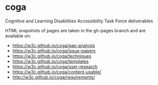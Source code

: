 # coga
Cognitive and Learning Disabilities Accessibility Task Force deliverables

HTML snapshots of pages are taken in the gh-pages branch and are available on:
* https://w3c.github.io/coga/gap-analysis
* https://w3c.github.io/coga/issue-papers
* https://w3c.github.io/coga/techniques
* https://w3c.github.io/coga/templates
* https://w3c.github.io/coga/user-research
* https://w3c.github.io/coga/content-usable/
* http://w3c.github.io/coga/requirements/
